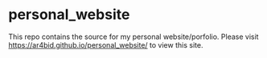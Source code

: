# personal_website

This repo contains the source for my personal website/porfolio. Please visit https://ar4bid.github.io/personal_website/ to view this site.
